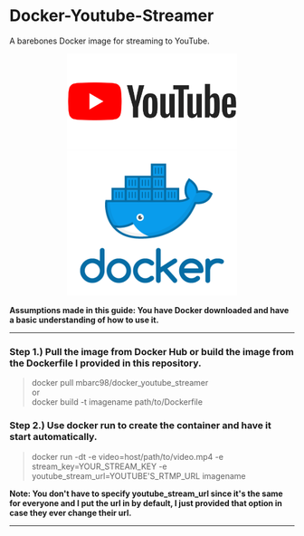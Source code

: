 # Docker-Youtube-Streamer
A barebones Docker image for streaming to YouTube.

<p align="center">
  <img src="https://github.com/MBarc/Docker-Youtube-Streamer/blob/main/YoutubeLogo.png" width="300" />
  <img src="https://github.com/MBarc/Docker-Youtube-Streamer/blob/main/dockerLogo.png" width="300" /> 
</p>

**Assumptions made in this guide: You have Docker downloaded and have a basic understanding of how to use it.**

-------------------------------------------------------------------------------------------------------
### Step 1.) Pull the image from Docker Hub or build the image from the Dockerfile I provided in this repository.

> docker pull mbarc98/docker_youtube_streamer <br>
or <br>
> docker build -t imagename path/to/Dockerfile <br>

### Step 2.) Use docker run to create the container and have it start automatically.

> docker run -dt -e video=host/path/to/video.mp4 -e stream_key=YOUR_STREAM_KEY -e youtube_stream_url=YOUTUBE'S_RTMP_URL imagename

**Note: You don't have to specify youtube_stream_url since it's the same for everyone and I put the url in by default, I just provided that option in case they ever change their url.**

-------------------------------------------------------------------------------------------------------
